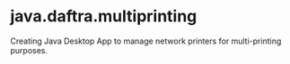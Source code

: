# java.daftra.multiprinting
Creating Java Desktop App to manage network printers for multi-printing purposes.
